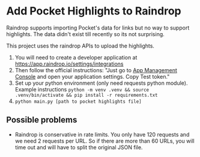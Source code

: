 # Add Pocket Highlights to Raindrop

Raindrop supports importing Pocket's data for links but no way to support highlights.
The data didn't exist till recently so its not surprising.

This project uses the raindrop APIs to upload the highlights.


1. You will need to create a developer application at https://app.raindrop.io/settings/integrations
2. Then follow the official instructions: "Just go to [App Management Console](https://app.raindrop.io/settings/integrations) and open your application settings. Copy Test token."
3. Set up your python environment (only need requests python module). Example instructions `python -m venv .venv && source .venv/bin/activate && pip install -r requirements.txt`
4. `python main.py [path to pocket highlights file]`

## Possible problems

- Raindrop is conservative in rate limits. You only have 120 requests and we need 2 requests per URL. So if there are more than 60 URLs, you will time out and will have to split the original JSON file.